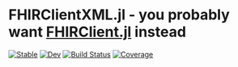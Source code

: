 # FHIRClientXML.jl - you probably want [FHIRClient.jl](https://github.com/JuliaHealth/FHIRClient.jl) instead

[![Stable](https://img.shields.io/badge/docs-stable-blue.svg)](https://JuliaHealth.github.io/FHIRClientXML.jl/stable)
[![Dev](https://img.shields.io/badge/docs-dev-blue.svg)](https://JuliaHealth.github.io/FHIRClientXML.jl/dev)
[![Build Status](https://github.com/JuliaHealth/FHIRClientXML.jl/workflows/CI/badge.svg)](https://github.com/JuliaHealth/FHIRClientXML.jl/actions/workflows/ci.yml)
[![Coverage](https://codecov.io/gh/JuliaHealth/FHIRClientXML.jl/branch/master/graph/badge.svg)](https://codecov.io/gh/JuliaHealth/FHIRClientXML.jl)
